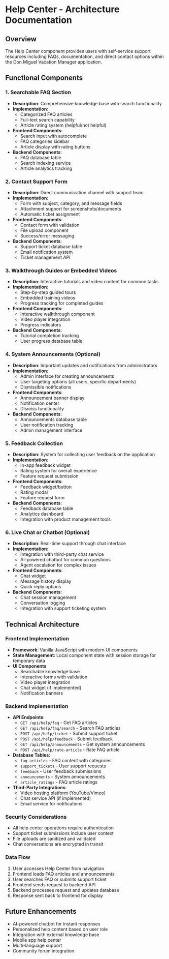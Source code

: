# Help Center - Architecture Documentation

## Overview
The Help Center component provides users with self-service support resources including FAQs, documentation, and direct contact options within the Don Miguel Vacation Manager application.

## Functional Components

### 1. Searchable FAQ Section
- **Description**: Comprehensive knowledge base with search functionality
- **Implementation**:
  - Categorized FAQ articles
  - Full-text search capability
  - Article rating system (helpful/not helpful)
- **Frontend Components**:
  - Search input with autocomplete
  - FAQ categories sidebar
  - Article display with rating buttons
- **Backend Components**:
  - FAQ database table
  - Search indexing service
  - Article analytics tracking

### 2. Contact Support Form
- **Description**: Direct communication channel with support team
- **Implementation**:
  - Form with subject, category, and message fields
  - Attachment support for screenshots/documents
  - Automatic ticket assignment
- **Frontend Components**:
  - Contact form with validation
  - File upload component
  - Success/error messaging
- **Backend Components**:
  - Support ticket database table
  - Email notification system
  - Ticket management API

### 3. Walkthrough Guides or Embedded Videos
- **Description**: Interactive tutorials and video content for common tasks
- **Implementation**:
  - Step-by-step guided tours
  - Embedded training videos
  - Progress tracking for completed guides
- **Frontend Components**:
  - Interactive walkthrough component
  - Video player integration
  - Progress indicators
- **Backend Components**:
  - Tutorial completion tracking
  - User progress database table

### 4. System Announcements (Optional)
- **Description**: Important updates and notifications from administrators
- **Implementation**:
  - Admin interface for creating announcements
  - User targeting options (all users, specific departments)
  - Dismissible notifications
- **Frontend Components**:
  - Announcement banner display
  - Notification center
  - Dismiss functionality
- **Backend Components**:
  - Announcements database table
  - User notification tracking
  - Admin management interface

### 5. Feedback Collection
- **Description**: System for collecting user feedback on the application
- **Implementation**:
  - In-app feedback widget
  - Rating system for overall experience
  - Feature request submission
- **Frontend Components**:
  - Feedback widget/button
  - Rating modal
  - Feature request form
- **Backend Components**:
  - Feedback database table
  - Analytics dashboard
  - Integration with product management tools

### 6. Live Chat or Chatbot (Optional)
- **Description**: Real-time support through chat interface
- **Implementation**:
  - Integration with third-party chat service
  - AI-powered chatbot for common questions
  - Agent escalation for complex issues
- **Frontend Components**:
  - Chat widget
  - Message history display
  - Quick reply options
- **Backend Components**:
  - Chat session management
  - Conversation logging
  - Integration with support ticketing system

## Technical Architecture

### Frontend Implementation
- **Framework**: Vanilla JavaScript with modern UI components
- **State Management**: Local component state with session storage for temporary data
- **UI Components**:
  - Searchable knowledge base
  - Interactive forms with validation
  - Video player integration
  - Chat widget (if implemented)
  - Notification banners

### Backend Implementation
- **API Endpoints**:
  - `GET /api/help/faq` - Get FAQ articles
  - `GET /api/help/faq/search` - Search FAQ articles
  - `POST /api/help/ticket` - Submit support ticket
  - `POST /api/help/feedback` - Submit feedback
  - `GET /api/help/announcements` - Get system announcements
  - `POST /api/help/rate-article` - Rate FAQ article
- **Database Tables**:
  - `faq_articles` - FAQ content with categories
  - `support_tickets` - User support requests
  - `feedback` - User feedback submissions
  - `announcements` - System announcements
  - `article_ratings` - FAQ article ratings
- **Third-Party Integrations**:
  - Video hosting platform (YouTube/Vimeo)
  - Chat service API (if implemented)
  - Email service for notifications

### Security Considerations
- All help center operations require authentication
- Support ticket submissions include user context
- File uploads are sanitized and validated
- Chat conversations are encrypted in transit

### Data Flow
1. User accesses Help Center from navigation
2. Frontend loads FAQ articles and announcements
3. User searches FAQ or submits support ticket
4. Frontend sends request to backend API
5. Backend processes request and updates database
6. Response sent back to frontend for display

## Future Enhancements
- AI-powered chatbot for instant responses
- Personalized help content based on user role
- Integration with external knowledge base
- Mobile app help center
- Multi-language support
- Community forum integration